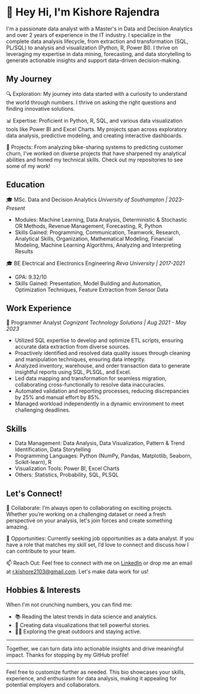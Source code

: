 # 👋 Hey Hi, I'm Kishore Rajendra

I'm a passionate data analyst with a Master's in Data and Decision Analytics and over 2 years of experience in the IT industry. I specialize in the complete data analysis lifecycle, from extraction and transformation (SQL, PL/SQL) to analysis and visualization (Python, R, Power BI). I thrive on leveraging my expertise in data mining, forecasting, and data storytelling to generate actionable insights and support data-driven decision-making.

## My Journey

🔍 Exploration: My journey into data started with a curiosity to understand the world through numbers. I thrive on asking the right questions and finding innovative solutions.

📊 Expertise: Proficient in Python, R, SQL, and various data visualization tools like Power BI and Excel Charts. My projects span across exploratory data analysis, predictive modeling, and creating interactive dashboards.

🚀 Projects: From analyzing bike-sharing systems to predicting customer churn, I’ve worked on diverse projects that have sharpened my analytical abilities and honed my technical skills. Check out my repositories to see some of my work!

## Education

🎓 MSc. Data and Decision Analytics
*University of Southampton | 2023-Present*

- Modules: Machine Learning, Data Analysis, Deterministic & Stochastic OR Methods, Revenue Management, Forecasting, R, Python
- Skills Gained: Programming, Communication, Teamwork, Research, Analytical Skills, Organization, Mathematical Modeling, Financial Modeling, Machine Learning Algorithms, Analyzing and Interpreting Results

🎓 BE Electrical and Electronics Engineering
*Reva University | 2017-2021*
- GPA: 9.32/10
- Skills Gained: Presentation, Model Building and Automation, Optimization Techniques, Feature Extraction from Sensor Data

## Work Experience

💼 Programmer Analyst
*Cognizant Technology Solutions | Aug 2021 - May 2023*

- Utilized SQL expertise to develop and optimize ETL scripts, ensuring accurate data extraction from diverse sources.
- Proactively identified and resolved data quality issues through cleaning and manipulation techniques, ensuring data integrity.
- Analyzed inventory, warehouse, and order transaction data to generate insightful reports using SQL, PLSQL, and Excel.
- Led data mapping and transformation for seamless migration, collaborating cross-functionally to resolve data inaccuracies.
- Automated validation and reporting processes, reducing discrepancies by 25% and manual effort by 85%.
- Managed workload independently in a dynamic environment to meet challenging deadlines.

## Skills

- Data Management: Data Analysis, Data Visualization, Pattern & Trend Identification, Data Storytelling
- Programming Languages: Python (NumPy, Pandas, Matplotlib, Seaborn, Scikit-learn), R
- Visualization Tools: Power BI, Excel Charts
- Others: Statistics, Probability, SQL, PLSQL

## Let's Connect!

🤝 Collaborate: I’m always open to collaborating on exciting projects. Whether you’re working on a challenging dataset or need a fresh perspective on your analysis, let's join forces and create something amazing.

💼 Opportunities: Currently seeking job opportunities as a data analyst. If you have a role that matches my skill set, I’d love to connect and discuss how I can contribute to your team.

📫 Reach Out: Feel free to connect with me on [LinkedIn](https://www.linkedin.com/in/kishore-rajendra2103) or drop me an email at [r.kishore2103@gmail.com](mailto:r.kishore2103@gmail.com). Let's make data work for us!

## Hobbies & Interests

When I'm not crunching numbers, you can find me:
- 📚 Reading the latest trends in data science and analytics.
- 🎨 Creating data visualizations that tell powerful stories.
- 🚴‍♂️ Exploring the great outdoors and staying active.

---

Together, we can turn data into actionable insights and drive meaningful impact. Thanks for stopping by my GitHub profile!

---

Feel free to customize further as needed. This bio showcases your skills, experience, and enthusiasm for data analysis, making it appealing for potential employers and collaborators.
